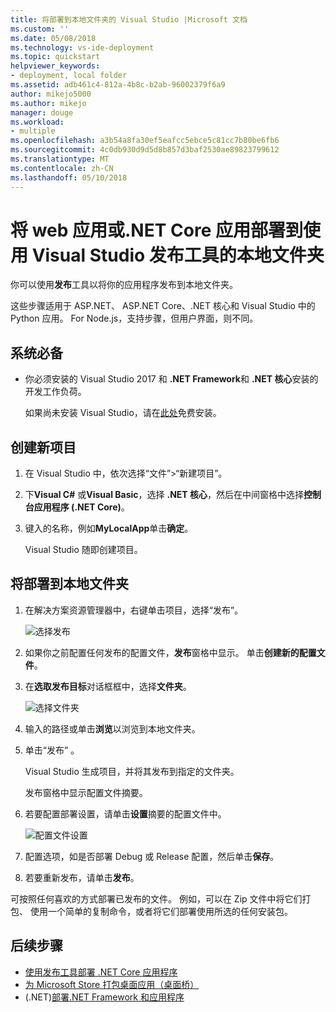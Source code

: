 ```yaml
---
title: 将部署到本地文件夹的 Visual Studio |Microsoft 文档
ms.custom: ''
ms.date: 05/08/2018
ms.technology: vs-ide-deployment
ms.topic: quickstart
helpviewer_keywords:
- deployment, local folder
ms.assetid: adb461c4-812a-4b8c-b2ab-96002379f6a9
author: mikejo5000
ms.author: mikejo
manager: douge
ms.workload:
- multiple
ms.openlocfilehash: a3b54a8fa30ef5eafcc5ebce5c81cc7b80be6fb6
ms.sourcegitcommit: 4c0db930d9d5d8b857d3baf2530ae89823799612
ms.translationtype: MT
ms.contentlocale: zh-CN
ms.lasthandoff: 05/10/2018
---
```

# <a name="deploy-a-web-app-or-net-core-app-to-a-local-folder-using-the-visual-studio-publish-tool"></a>将 web 应用或.NET Core 应用部署到使用 Visual Studio 发布工具的本地文件夹

你可以使用**发布**工具以将你的应用程序发布到本地文件夹。 

这些步骤适用于 ASP.NET、 ASP.NET Core、.NET 核心和 Visual Studio 中的 Python 应用。 For Node.js，支持步骤，但用户界面，则不同。

## <a name="prerequisites"></a>系统必备

* 你必须安装的 Visual Studio 2017 和 **.NET Framework**和 **.NET 核心**安装的开发工作负荷。

    如果尚未安装 Visual Studio，请在[此处](http://www.visualstudio.com)免费安装。

## <a name="create-a-new-project"></a>创建新项目 

1. 在 Visual Studio 中，依次选择“文件”>“新建项目”。

1. 下**Visual C#** 或**Visual Basic**，选择 **.NET 核心**，然后在中间窗格中选择**控制台应用程序 (.NET Core)**。

1. 键入的名称，例如**MyLocalApp**单击**确定**。

    Visual Studio 随即创建项目。

## <a name="deploy-to-a-local-folder"></a>将部署到本地文件夹

1. 在解决方案资源管理器中，右键单击项目，选择“发布”。

    ![选择发布](../deployment/media/quickstart-publish.png "选择发布")

1. 如果你之前配置任何发布的配置文件，**发布**窗格中显示。 单击**创建新的配置文件**。

1. 在**选取发布目标**对话框框中，选择**文件夹**。

    ![选择文件夹](../deployment/media/quickstart-publish-folder.png "选择文件夹")

1. 输入的路径或单击**浏览**以浏览到本地文件夹。

1. 单击“发布” 。

    Visual Studio 生成项目，并将其发布到指定的文件夹。

    发布窗格中显示配置文件摘要。

1. 若要配置部署设置，请单击**设置**摘要的配置文件中。

    ![配置文件设置](../deployment/media/quickstart-profile-settings.png "配置文件设置") 

1. 配置选项，如是否部署 Debug 或 Release 配置，然后单击**保存**。

1. 若要重新发布，请单击**发布**。

可按照任何喜欢的方式部署已发布的文件。 例如，可以在 Zip 文件中将它们打包、 使用一个简单的复制命令，或者将它们部署使用所选的任何安装包。

## <a name="next-steps"></a>后续步骤

- [使用发布工具部署 .NET Core 应用程序](/dotnet/core/deploying/deploy-with-vs)
- [为 Microsoft Store 打包桌面应用（桌面桥）](/windows/uwp/porting/desktop-to-uwp-packaging-dot-net)
- (.NET)[部署.NET Framework 和应用程序](/dotnet/framework/deployment/)
